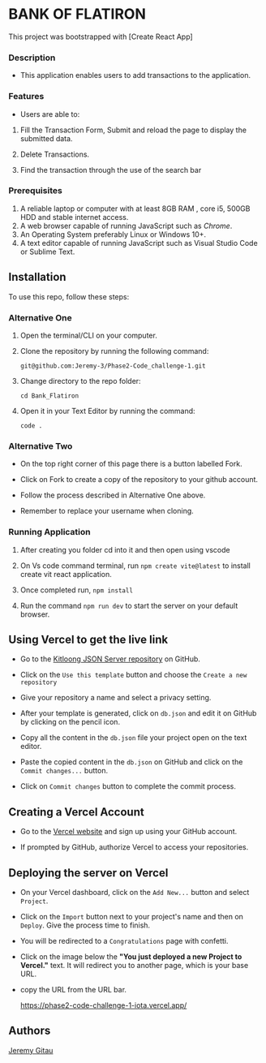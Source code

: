 # BANK OF FLATIRON

This project was bootstrapped with [Create React App]

### Description

- This application enables users to add transactions to the application.

### Features

- Users are able to:

1. Fill the Transaction Form, Submit and reload the page to display the submitted data.
2. Delete Transactions.

3. Find the transaction through the use of the search bar

### Prerequisites

1. A reliable laptop or computer with at least 8GB RAM , core i5, 500GB HDD and stable internet access.
2. A web browser capable of running JavaScript such as _Chrome_.
3. An Operating System preferably Linux or Windows 10+.
4. A text editor capable of running JavaScript such as Visual Studio Code or Sublime Text.

## Installation

To use this repo, follow these steps:

### Alternative One

1.  Open the terminal/CLI on your computer.

2.  Clone the repository by running the following command:

        git@github.com:Jeremy-3/Phase2-Code_challenge-1.git

3.  Change directory to the repo folder:

        cd Bank_Flatiron

4.  Open it in your Text Editor by running the command:

        code .

### Alternative Two

- On the top right corner of this page there is a button labelled Fork.

- Click on Fork to create a copy of the repository to your github account.

- Follow the process described in Alternative One above.

- Remember to replace your username when cloning.


### Running Application

1. After creating you folder cd into it and then open using vscode

2. On Vs code command terminal, run `npm create vite@latest` to install create vit react application.

3. Once completed run, `npm install`

4. Run the command `npm run dev` to start the server on your default browser.

## Using Vercel to get the live link

- Go to the [Kitloong JSON Server repository](https://github.com/kitloong/json-server-vercel) on GitHub.

- Click on the `Use this template` button and choose the `Create a new repository`

- Give your repository a name and select a privacy setting.

- After your template is generated, click on `db.json` and edit it on GitHub by clicking on the pencil icon.

- Copy all the content in the `db.json` file your project open on the text editor.

- Paste the copied content in the `db.json` on GitHub and click on the `Commit changes...` button.

- Click on `Commit changes` button to complete the commit process.

## Creating a Vercel Account
- Go to the [Vercel website](https://vercel.com/) and sign up using your GitHub account.

- If prompted by GitHub, authorize Vercel to access your repositories.

## Deploying the server on Vercel

- On your Vercel dashboard, click on the `Add New...` button and select `Project`.

- Click on the `Import` button next to your project's name and then on `Deploy`. Give the process time to finish.

- You will be redirected to a `Congratulations` page with confetti.

- Click on the image below the **"You just deployed a new Project to Vercel."** text. It will redirect you to another page, which is your base URL.

- copy the URL from the URL bar.

   https://phase2-code-challenge-1-iota.vercel.app/


## Authors
[Jeremy Gitau](https://github.com/Jeremy-3)